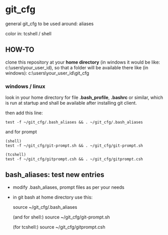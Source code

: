 # git_cfg

general git_cfg to be used around: aliases

color in: tcshell / shell

## HOW-TO

clone this  repository at your **home directory**  (in windows it would be like: c:\users\your_user_id), so that a folder will be available there like (in windows): c:\users\your_user_id\git_cfg

### windows / linux
look in your home directory for file **.bash_profile**, **.bashrc** or similar, which is run at startup and shall be available after installing git client.

then add this line:

    test -f ~/git_cfg/.bash_aliases && . ~/git_cfg/.bash_aliases

and for prompt 

    (shell)
    test -f ~/git_cfg/git-prompt.sh && . ~/git_cfg/git-prompt.sh

    (tcshell)
    test -f ~/git_cfg/gitprompt.csh && . ~/git_cfg/gitprompt.csh

## bash_aliases: test new entries

* modify .bash_aliases, prompt files as per your needs

* in git bash at home directory use this:

    source  ~/git_cfg/.bash_aliases

    (and for shell:)
    source ~/git_cfg/git-prompt.sh

    (for tcshell:)
    source ~/git_cfg/gitprompt.csh